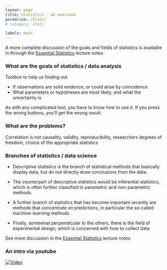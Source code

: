 ```yaml
---
layout: page
title: Statistics - an overview
permalink: /Stats/
# category: stats

labels: main
---
```


A more complete discussion of the goals and fields of statistics is available in through the [Essential Statistics](https://www.dropbox.com/s/8fmh10fdn6jd2xb/EssentialStatistics.pdf?dl=0) lecture notes

### What are the goals of statistics / data analysis

Toolbox to help us finding out 

* If observations are solid evidence, or could arise by coincidence
* What parameters or hypotheses are most likely, and what the uncertainty is 

As with any complicated tool, you have to know how to use it. If you press the wrong buttons, you'll get the wrong result. 

### What are the problems?

Correlation is not causality, validity, reproducibility, researchers degrees of freedom, choice of the appropriate statistics

### Branches of statistics / data science

* Descriptive statistics is the branch of statistical methods that basically display data, but do not directly draw conclusions from the data.

* The counterpart of descriptive statistics would be inferential statistics, which is often further classified in parametric and non-parametric methods.

* A further branch of statistics that has become important recently are methods that concentrate on predictions, in particular the so-called machine-learning methods.

* Finally, somewhat perpendicular to the others, there is the field of experimental design, which is concerned with how to collect data

See more discussion in the [Essential Statistics](https://www.dropbox.com/s/8fmh10fdn6jd2xb/EssentialStatistics.pdf?dl=0) lecture notes

### An intro via youtube 

[![Video](http://img.youtube.com/vi/2wLfFB_6SKI/0.jpg)](https://www.youtube.com/watch?v=2wLfFB_6SKI)

